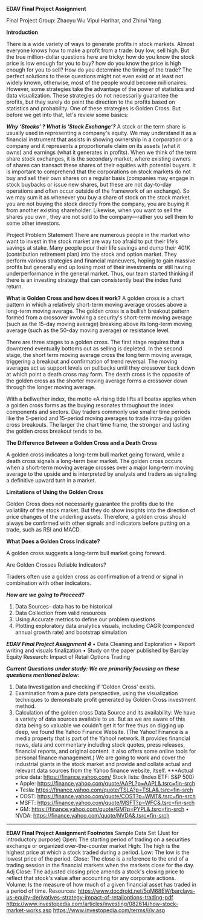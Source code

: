 **EDAV Final Project Assignment**

Final Project Group: Zhaoyu Wu Vipul Harihar, and Zhirui Yang

**Introduction**

There is a wide variety of ways to generate profits in stock markets. Almost everyone knows how to make a profit from a trade: buy low, sell high. But the true million-dollar questions here are tricky: how do you know the stock price is low enough for you to buy? how do you know the price is high enough for you to sell? How do you determine the timing of the trade? The perfect solutions to these questions might not even exist or at least not widely known, otherwise, most of the people would become millionaires. However, some strategies take the advantage of the power of statistics and data visualization. These strategies do not necessarily guarantee the profits, but they surely do point the direction to the profits based on statistics and probability. One of these strategies is Golden Cross. But before we get into that, let's review some basics: 

***Why ‘Stocks’ ? What is ‘Stock Exchange’?***
A stock or the term share is usually used in representing a company's equity. We may understand
it as a financial instrument that assists in showing ownership in a corporation or a company and it
represents a proportionate claim on its assets (what it owns) and earnings (what it generates in
profits).
When we think of the term share stock exchanges, it is the secondary market, where existing
owners of shares can transact these shares of their equities with potential buyers.
It is important to comprehend that the corporations on stock markets do not buy and sell their own
shares on a regular basis (companies may engage in stock buybacks or issue new shares, but these
are not day-to-day operations and often occur outside of the framework of an exchange).
So we may sum it as whenever you buy a share of stock on the stock market, you are not buying
the stock directly from the company, you are buying it from another existing shareholder.
Likewise, when you want to sell the shares you own , they are not sold to the company—rather
you sell them to some other investors.

Project Problem Statement
There are numerous people in the market who want to invest in the stock market are way too afraid
to put their life’s savings at stake. Many people pour their life savings and dump their 401K
(contribution retirement plan) into the stock and option market. They perform various strategies
and financial maneuvers, hoping to gain massive profits but generally end up losing most of their
investments or still having underperformance in the general market.
Thus, our team started thinking if there is an investing strategy that can consistently beat the index
fund return.

**What is Golden Cross and how does it work?**
A golden cross is a chart pattern in which a relatively short-term moving average crosses above a long-term moving average. The golden cross is a bullish breakout pattern formed from a crossover involving a security's short-term moving average (such as the 15-day moving average) breaking above its long-term moving average (such as the 50-day moving average) or resistance level. 

There are three stages to a golden cross. The first stage requires that a downtrend eventually bottoms out as selling is depleted. In the second stage, the short term moving average cross the long term moving average, triggering a breakout and confirmation of trend reversal. The moving averages act as support levels on pullbacks until they crossover back down at which point a death cross may form. The death cross is the opposite of the golden cross as the shorter moving average forms a crossover down through the longer moving average.

With a bellwether index, the motto «A rising tide lifts all boats» applies when a golden cross forms as the buying resonates throughout the index components and sectors. Day traders commonly use smaller time periods like the 5-period and 15-period moving averages to trade intra-day golden cross breakouts. The larger the chart time frame, the stronger and lasting the golden cross breakout tends to be.

**The Difference Between a Golden Cross and a Death Cross**

A golden cross indicates a long-term bull market going forward, while a death cross signals a long-term bear market. The golden cross occurs when a short-term moving average crosses over a major long-term moving average to the upside and is interpreted by analysts and traders as signaling a definitive upward turn in a market.

**Limitations of Using the Golden Cross**

Golden Cross does not necessarily guarantee the profits due to the voliatility of the stock market. But they do show insights into the direction of price changes of the underling assets. Therefore, a golden cross should always be confirmed with other signals and indicators before putting on a trade, such as RSI and MACD.

**What Does a Golden Cross Indicate?**

A golden cross suggests a long-term bull market going forward.

Are Golden Crosses Reliable Indicators?

Traders often use a golden cross as confirmation of a trend or signal in combination with other indicators.


***How are we going to Proceed?***
1. Data Sources- data has to be historical
2. Data Collection from valid resources
3. Using Accurate metrics to define our problem questions
4. Plotting exploratory data analytics visuals, including CAGR (componded annual growth rate) and bootstrap simulation


***EDAV Final Project Assignment 4***
• Data Cleaning and Exploration
• Report writing and visuals finalization
• Study on the paper published by Barclay Equity Research: Impact of Retail Options
Trading

***Current Questions under study:
We are primarily focusing on these questions mentioned below:***
1. Data Investigation and checking if ‘Golden Cross’ exists.
2. Examination from a pure data perspective, using the visualization techniques to
demonstrate profit generated by Golden Cross investment method.
3. Calculation of the golden cross
Data Source and its availability:
We have a variety of data sources available to us. But as we are aware of this data being so valuable
we couldn’t get it for free thus on digging up deep, we found the Yahoo Finance Website. (The
Yahoo! Finance is a media property that is part of the Yahoo! network. It provides financial news,
data and commentary including stock quotes, press releases, financial reports, and original content.
It also offers some online tools for personal finance management.)
We are going to work and cover the industrial giants in the stock market and provide and collate
actual and relevant data sources from the Yahoo finance website, itself.
***Actual price data: https://finance.yahoo.com/
Stock lists:
(Index ETF: S&P 500)
• Apple: https://finance.yahoo.com/quote/AAPL?p=AAPL&.tsrc=fin-srch
• Tesla: https://finance.yahoo.com/quote/TSLA?p=TSLA&.tsrc=fin-srch
• COST: https://finance.yahoo.com/quote/COST?p=WMT&.tsrc=fin-srch
• MSFT: https://finance.yahoo.com/quote/MSFT?p=WFC&.tsrc=fin-srch
• GM: https://finance.yahoo.com/quote/GM?p=PYPL&.tsrc=fin-srch
• NVDA: https://finance.yahoo.com/quote/NVDA&.tsrc=fin-srch
****

**EDAV Final Project Assignment Footnotes**
Sample Data Set (Just for introductory purpose)
Open: The starting period of trading on a securities exchange or organized over-the-counter market
High: The high is the highest price at which a stock traded during a period.
Low: The low is the lowest price of the period.
Close: The close is a reference to the end of a trading session in the financial markets when the
markets close for the day.
Adj Close: The adjusted closing price amends a stock's closing price to reflect that stock's value
after accounting for any corporate actions.
Volume: Is the measure of how much of a given financial asset has traded in a period of time.
Resources:
https://www.docdroid.net/5gM68EW/barclays-us-equity-derivatives-strategy-impact-of-retailoptions-trading-pdf
https://www.investopedia.com/articles/investing/082614/how-stock-market-works.asp
https://www.investopedia.com/terms/i/iv.asp
